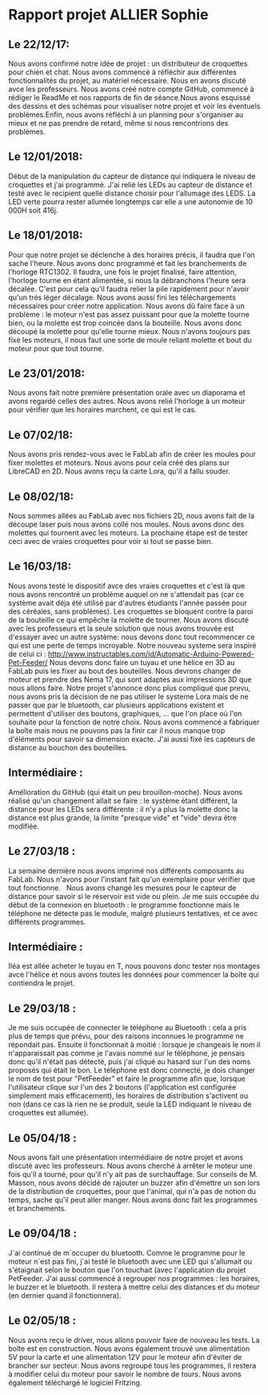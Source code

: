 
# Rapport projet ALLIER Sophie

## Le 22/12/17:
Nous avons confirmé notre idée de projet : un distributeur de croquettes pour chien et chat. Nous avons commencé à réfléchir aux différentes fonctionnalités du projet, au matériel nécessaire. Nous en avons discuté avce les professeurs. Nous avons créé notre compte GitHub, commencé à rédiger le ReadMe et nos rapports de fin de séance.Nous avons esquissé des dessins et des schémas pour visualiser notre projet et voir les éventuels problèmes.Enfin, nous avons réfléchi à un planning pour s'organiser au mieux et ne pas prendre de retard, même si nous rencontrions des problèmes.

## Le 12/01/2018:
Début de la manipulation du capteur de distance qui indiquera le niveau de croquettes et j'ai programmé. J'ai relié les LEDs au capteur de distance et testé avec le recipient quelle distance choisir pour l'allumage des LEDS. La LED verte pourra rester allumée longtemps car elle a une autonomie de 10 000H soit 416j. 

## Le 18/01/2018:
Pour que notre projet se déclenche à des horaires précis, il faudra que l'on sache l'heure.
Nous avons donc programmé et fait les branchements de l'horloge RTC1302. Il faudra, une fois le projet finalisé, faire attention, l'horloge tourne en étant alimentée, si nous la débranchons l'heure sera décalée. C'est pour cela qu'il faudra relier la pile rapidement pour n'avoir qu'un trés léger décalage.
Nous avons aussi fini les téléchargements nécessaires pour créer notre application. 
Nous avons dû faire face à un problème : le moteur n'est pas assez puissant pour que la molette tourne bien, ou la molette est trop coincée dans la bouteille. Nous avons donc découpé la molette pour qu'elle tourne mieux. Nous n'avons toujours pas fixé les moteurs, il nous faut une sorte de moule reliant molette et bout du moteur pour que tout tourne.

## Le 23/01/2018: 
Nous avons fait notre première présentation orale avec un diaporama et avons regardé celles des autres.
Nous avons relié l'horloge à un moteur pour vérifier que les horaires marchent, ce qui est le cas.

## Le 07/02/18:
Nous avons pris rendez-vous avec le FabLab afin de créer les moules pour fixer molettes et moteurs. Nous avons pour cela créé des plans sur LibreCAD en 2D. Nous avons reçu la carte Lora, qu'il a fallu souder.

## Le 08/02/18:
Nous sommes allées au FabLab avec nos fichiers 2D, nous avons fait de la découpe laser puis nous avons collé nos moules. Nous avons donc des molettes qui tournent avec les moteurs. La prochaine étape est de tester ceci avec de vraies croquettes pour voir si tout se passe bien.

## Le 16/03/18: 
Nous avons testé le dispositif avce des vraies croquettes et c'est là que nous avons rencontré un problème auquel on ne s'attendait pas (car ce système avait déja été utilisé par d'autres étudiants l'année passée pour des céréales, sans problèmes). Les croquettes se bloquent contre la paroi de la bouteille ce qui empêche la molette de tourner. 
Nous avons discuté avec les professeurs et la seule solution que nous avons trouvée est d'essayer avec un autre système: nous devons donc tout recommencer ce qui est une perte de temps incroyable. Notre nouveau systeme sera inspiré de celui ci : http://www.instructables.com/id/Automatic-Arduino-Powered-Pet-Feeder/ 
Nous devons donc faire un tuyau et une hélice en 3D au FabLab puis les fixer au bout des bouteilles. Nous devrons changer de moteur et prendre des Nema 17, qui sont adaptés aux impressions 3D que nous allons faire.
Notre projet s'annonce donc plus compliqué que prevu, nous avons pris la décision de ne pas utiliser le systeme Lora mais de ne passer que par le bluetooth, car plusieurs applications existent et permettent d'utiliser des boutons, graphiques, ... que l'on place où l'on souhaite pour la fonction de notre choix.
Nous avons commencé a fabriquer la boîte mais nous ne pouvons pas la finir car il nous manque trop d'éléments pour savoir sa dimension exacte.
J'ai aussi fixé les capteurs de distance au bouchon des bouteilles.

## Intermédiaire : 
Amélioration du GitHub (qui était un peu brouillon-moche).
Nous avons réalisé qu'un changement allait se faire : le système étant différent, la distance pour les LEDs sera différente : il n'y a plus la molette donc la distance est plus grande, la limite "presque vide" et "vide" devra être modifiée.

## Le 27/03/18 : 
La semaine dernière nous avons imprimé nos différents composants au FabLab. Nous n'avons pour l'instant fait qu'un exemplaire pour vérifier que tout fonctionne.  
Nous avons changé les mesures pour le capteur de distance pour savoir si le réservoir est vide ou plein.
Je me suis occupée du début de la connexion en bluetooth : le programme fonctionne mais le téléphone ne détecte pas le module, malgré plusieurs tentatives, et ce avec différents programmes.

## Intermédiaire :
Iléa est allée acheter le tuyau en T, nous pouvons donc tester nos montages avce l'hélice et nous avons toutes les données pour commencer la boîte qui contiendra le projet.

## Le 29/03/18 :
Je me suis occupée de connecter le téléphone au Bluetooth : cela a pris plus de temps que prévu, pour des raisons inconnues le programme ne répondait pas. Ensuite il fonctionnait à moitié : lorsque je changeais le nom il n'apparaissait pas comme je l'avais nommé sur le téléphone, je pensais donc qu'il n'était pas détecté, puis j'ai cliqué au hasard sur l'un des noms proposés qui était le bon. Le téléphone est donc connecté, je dois changer le nom de test pour "PetFeeder" et faire le programme afin que, lorsque l'utilisateur clique sur l'un des 2 boutons (l'application est configurée simplement mais efficacement), les horaires de distribution s'activent ou non (dans ce cas là rien ne se produit, seule la LED indiquant le niveau de croquettes est allumée).

## Le 05/04/18 :
Nous avons fait une présentation intermédiaire de notre projet et avons discuté avec les professeurs. Nous avons cherché à arrêter le moteur une fois qu'il a tourné, pour qu'il n'y ait pas de surchauffage. Sur conseils de M. Masson, nous avons décidé de rajouter un buzzer afin d'émettre un son lors de la distribution de croquettes, pour que l'animal, qui n'a pas de notion du temps, sache qu'il peut aller manger. Nous avons donc fait les programmes et branchements.

## Le 09/04/18 :
J´ai continué de m´occuper du bluetooth. Comme le programme pour le moteur n´est pas fini, j´ai testé le bluetooth avec une LED qui s'allumait ou s'étaignait selon le bouton que l'on touchait (avec l'application du projet PetFeeder. J'ai aussi commencé à regrouper nos programmes : les horaires, le buzzer et le bluetooth. Il restera à mettre celui des distances et du moteur (en dernier quand il fonctionnera).

## Le 02/05/18 :
Nous avons reçu le driver, nous allons pouvoir faire de nouveau les tests. La boîte est en construction. Nous avons également trouvé une alimentation 5V pour la carte et une alimentation 12V pour le moteur afin d'éviter de brancher sur secteur. Nous avons regroupé tous les programmes, il restera à modifier celui du moteur pour savoir le nombre de tours. Nous avons également téléchargé le logiciel Fritzing. 

